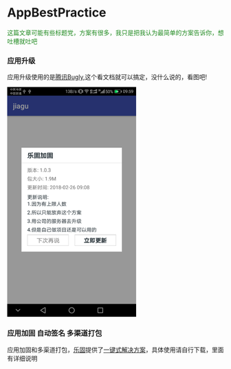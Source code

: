 # AppBestPractice
<font color=#228B22>这篇文章可能有些标题党，方案有很多，我只是把我认为最简单的方案告诉你，想吐槽就吐吧</font> 

### 应用升级
应用升级使用的是[腾讯Bugly](https://bugly.qq.com/v2/),这个看文档就可以搞定，没什么说的，看图吧!

<img src="https://github.com/ainiyiwan/AppBestPractice/blob/master/png/update.png" width = "300"/>

### 应用加固 自动签名 多渠道打包
应用加固和多渠道打包，[乐固](https://cloud.tencent.com/product/ms)提供了[一键式解决方案](http://console.qcloud.com/legu/myapplication/index)，具体使用请自行下载，里面有详细说明
